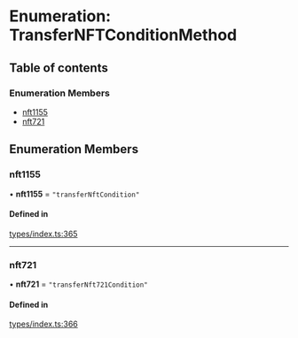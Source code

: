 # Enumeration: TransferNFTConditionMethod

## Table of contents

### Enumeration Members

- [nft1155](TransferNFTConditionMethod.md#nft1155)
- [nft721](TransferNFTConditionMethod.md#nft721)

## Enumeration Members

### nft1155

• **nft1155** = ``"transferNftCondition"``

#### Defined in

[types/index.ts:365](https://github.com/nevermined-io/react-components/blob/e241593/catalog/src/types/index.ts#L365)

___

### nft721

• **nft721** = ``"transferNft721Condition"``

#### Defined in

[types/index.ts:366](https://github.com/nevermined-io/react-components/blob/e241593/catalog/src/types/index.ts#L366)
